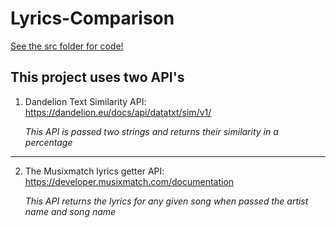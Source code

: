 # Lyrics-Comparison

[See the src folder for code!](../src)

## This project uses two API's

1. Dandelion Text Similarity API: https://dandelion.eu/docs/api/datatxt/sim/v1/

    *This API is passed two strings and returns their similarity in a percentage*
___________________________________________________________________________________________
2. The Musixmatch lyrics getter API: https://developer.musixmatch.com/documentation

    *This API returns the lyrics for any given song when passed the artist name and song name*

